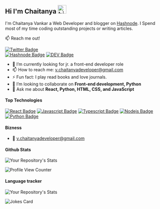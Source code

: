 ## Hi I'm Chaitanya <img src="https://user-images.githubusercontent.com/1303154/88677602-1635ba80-d120-11ea-84d8-d263ba5fc3c0.gif" width="28px" height="28px" alt="hi">

I'm Chaitanya Vankar a Web Developer and blogger on [Hashnode](https://vchaitanyadev.hashnode.dev/). I Spend most of my time coding outstanding projects or writing articles.

:mailbox: Reach me out!

[![Twitter Badge](https://img.shields.io/badge/-@vchaitanya97-white?style=flat&labelColor=1ca0f1&logo=twitter&logoColor=white&link=https://twitter.com/vchaitanya97)](https://twitter.com/vchaitanya97)  
[![Hashnode Badge](https://img.shields.io/badge/-Chaitanyavankar-white?style=flat&labelColor=blue&logo=Hashnode&logoColor=white)](https://chaitanyaoffic.hashnode.dev/)
[![DEV Badge](https://img.shields.io/badge/-Chaitanyavankar-white?style=flat&labelColor=black&logo=Dev&logoColor=white)](https://dev.to/vchaitanyadev)

<!-- TODO: Add last video link -->

- 🔭 I’m currently looking for jr. a front-end developer role
- 📫 How to reach me: v.chaitanyadeveloper@gmail.com
- ⚡ Fun fact: I play read books and love journals.
- 👯 I’m looking to collaborate on **Front-end development, Python**
- 💬 Ask me about **React, Python, HTML, CSS, and JavaScript**
#### Top Technologies

<!-- TODO: Make technologies links take you to repositories -->

[![React Badge](https://img.shields.io/badge/-React-61DBFB?style=for-the-badge&labelColor=black&logo=react&logoColor=61DBFB)](#) 
[![Javascript Badge](https://img.shields.io/badge/-Javascript-F0DB4F?style=for-the-badge&labelColor=black&logo=javascript&logoColor=F0DB4F)](#) 
[![Typescript Badge](https://img.shields.io/badge/-Typescript-007acc?style=for-the-badge&labelColor=black&logo=typescript&logoColor=007acc)](#) 
[![Nodejs Badge](https://img.shields.io/badge/-Nodejs-3C873A?style=for-the-badge&labelColor=black&logo=node.js&logoColor=3C873A)](#) 
[![Python Badge](https://img.shields.io/badge/-python-yellow?style=for-the-badge&labelColor=black&logo=python&logoColor=white)](#) 



#### Bizness
<!-- - :paperclip: [My Resume/CV](shorturl.at/hjQ19) -->
- :email: v.chaitanyadeveloper@gmail.com

#### Github Stats
![Your Repository's Stats](https://github-readme-stats.vercel.app/api?username=vchaitanya-dev&show_icons=true)


![Profile View Counter](https://komarev.com/ghpvc/?username=vchaitanya-dev)

#### Language tracker


![Your Repository's Stats](https://github-readme-stats.vercel.app/api/top-langs/?username=vchaitanya-dev&theme=blue-green)


![Jokes Card](https://readme-jokes.vercel.app/api)

